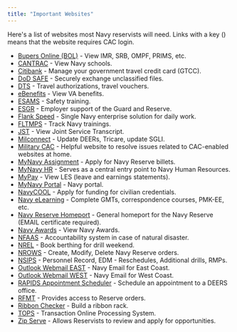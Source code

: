 ```yaml
---
title: "Important Websites"
---
```


Here's a list of websites most Navy reservists will need.
Links with a key (<span class="fas fa-key"></span>) means that the website requires CAC login.

- [Bupers Online (BOL)](https://www.bol.navy.mil/) <span class="fas fa-key"></span> - View IMR, SRB, OMPF, PRIMS, etc.
- [CANTRAC](https://app.prod.cetars.training.navy.mil/cantrac/vol2.html) <span class="fas fa-key"></span> - View Navy schools.
- [Citibank](https://home.cards.citidirect.com/CommercialCard/ux/index.html#/login) - Manage your government travel credit card (GTCC).
- [DoD SAFE](https://safe.apps.mil/?utm_source=mnp%20public) <span class="fas fa-key"></span> - Securely exchange unclassified files.
- [DTS](https://dtsproweb.defensetravel.osd.mil/dts-app/pubsite/all/view) <span class="fas fa-key"></span> - Travel authorizations, travel vouchers.
- [eBenefits](https://www.ebenefits.va.gov/ebenefits/homepage) - View VA benefits.
- [ESAMS](https://esams.cnic.navy.mil/esams_gen_2/loginesams.aspx) <span class="fas fa-key"></span> - Safety training.
- [ESGR](http://www.esgr.org/) - Employer support of the Guard and Reserve.
- [Flank Speed](https://portal.apps.mil) <span class="fas fa-key"></span> - Single Navy enterprise solution for daily work.
- [FLTMPS](https://ntmpsweb.ncdc.navy.mil/fltmps) <span class="fas fa-key"></span> - Track Navy trainings.
- [JST](https://jst.doded.mil/smart/signIn.do) <span class="fas fa-key"></span> - View Joint Service Transcript.
- [Milconnect](https://milconnect.dmdc.osd.mil/milconnect/) <span class="fas fa-key"></span> - Update DEERs, Tricare, update SGLI.
- [Military CAC](http://militarycac.com/index.htm) - Helpful website to resolve issues related to CAC-enabled websites at home.
- [MyNavy Assignment](https://mynavyassignment.navy.mil/?utm_source=mnp%20public) <span class="fas fa-key"></span> - Apply for Navy Reserve billets.
- [MyNavy HR](https://www.mynavyhr.navy.mil/?utm_source=mnp%20public) - Serves as a central entry point to Navy Human Resources.
- [MyPay](https://mypay.dfas.mil/mypay.aspx) - View LES (leave and earnings statements).
- [MyNavy Portal](https://my.navy.mil/) <span class="fas fa-key"></span> - Navy portal.
- [NavyCOOL](https://www.cool.navy.mil/usn/index.htm) - Apply for funding for civilian credentials.
- [Navy eLearning](https://learning.nel.navy.mil/) <span class="fas fa-key"></span> - Complete GMTs, correspondence courses, PMK-EE, etc.
- [Navy Reserve Homeport](https://www.mynrh.navy.mil/?utm_source=mnp%20public#/) <span class="fas fa-key"></span> - General homeport for the Navy Reserve (EMAIL certificate required).
- [Navy Awards](https://awards.navy.mil/) <span class="fas fa-key"></span> - View Navy Awards.
- [NFAAS](https://navyfamily.navy.mil/) - Accountability system in case of natural disaster.
- [NREL](https://private.navyreserve.navy.mil/Locker/NREL/) <span class="fas fa-key"></span> - Book berthing for drill weekend.
- [NROWS](https://nrows.dc3n.navy.mil/nrows) <span class="fas fa-key"></span> - Create, Modify, Delete Navy Reserve orders.
- [NSIPS](https://www.nsips.navy.mil) <span class="fas fa-key"></span> - Personnel Record, EDM - Reschedules, Additional drills, RMPs.
- [Outlook Webmail EAST](https://webmail.east.nmci.navy.mil/owa/) <span class="fas fa-key"></span> - Navy Email for East Coast.
- [Outlook Webmail WEST](https://webmail.west.nmci.navy.mil/owa/) <span class="fas fa-key"></span> - Navy Email for West Coast.
- [RAPIDS Appointment Scheduler](https://rapids-appointments.dmdc.osd.mil/) - Schedule an appointment to a DEERS office.
- [RFMT](https://rfmt.private.navyreserve.navy.mil/?utm_source=mnp%20public) <span class="fas fa-key"></span>  - Provides access to Reserve orders.
- [Ribbon Checker](https://www.ezrackbuilder.com/) - Build a ribbon rack.
- [TOPS](https://twms.navy.mil/tops/) <span class="fas fa-key"></span> - Transaction Online Processing System.
- [Zip Serve](https://locker.private.navyreserve.navy.mil/zipserve/?utm_source=mnp%20public) <span class="fas fa-key"></span>  - Allows Reservists to review and apply for opportunities.


